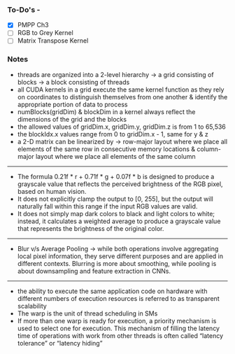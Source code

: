 ### To-Do's -
- [x] PMPP Ch3
- [ ] RGB to Grey Kernel
- [ ] Matrix Transpose Kernel

### Notes
* threads are organized into a 2-level hierarchy -> a grid consisting of blocks -> a block consisting of threads
* all CUDA kernels in a grid execute the same kernel function as they rely on coordinates to distinguish themselves from one another & identify the appropriate portion of data to process
* numBlocks(gridDim) & blockDim in a kernel always reflect the dimensions of the grid and the blocks
* the allowed values of gridDim.x, gridDim.y, gridDim.z is from 1 to 65,536
* the blockIdx.x values range from 0 to gridDim.x - 1, same for y & z
* a 2-D matrix can be linearized by -> row-major layout where we place all elements of the same row in consecutive memory locations & column-major layout where we place all elements of the same column
---
* The formula 0.21f * r + 0.71f * g + 0.07f * b is designed to produce a grayscale value that reflects the perceived brightness of the RGB pixel, based on human vision.
* It does not explicitly clamp the output to [0, 255], but the output will naturally fall within this range if the input RGB values are valid.
* It does not simply map dark colors to black and light colors to white; instead, it calculates a weighted average to produce a grayscale value that represents the brightness of the original color.
---
* Blur v/s Average Pooling -> while both operations involve aggregating local pixel information, they serve different purposes and are applied in different contexts. Blurring is more about smoothing, while pooling is about downsampling and feature extraction in CNNs.
---
* the ability to execute the same application code on hardware with different numbers of execution resources is referred to as transparent scalability
* The warp is the unit of thread scheduling in SMs
* If more than one warp is ready for execution, a priority mechanism is used to select one for execution. This mechanism of filling the latency time of operations with work from other threads is often called “latency tolerance” or “latency hiding”
